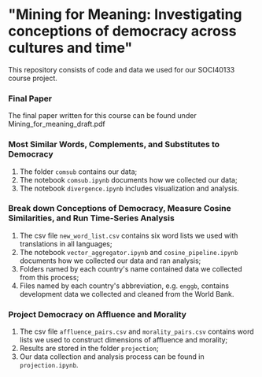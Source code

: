 # "Mining for Meaning: Investigating conceptions of democracy across cultures and time"
This repository consists of code and data we used for our SOCI40133 course project.

### Final Paper
The final paper written for this course can be found under Mining_for_meaning_draft.pdf

### Most Similar Words, Complements, and Substitutes to Democracy
1. The folder ```comsub``` contains our data;
2. The notebook ```comsub.ipynb``` documents how we collected our data; 
3. The notebook ```divergence.ipynb``` includes visualization and analysis.



### Break down Conceptions of Democracy, Measure Cosine Similarities, and Run Time-Series Analysis
1. The csv file ```new_word_list.csv``` contains six word lists we used with translations in all languages; 
2. The notebook ```vector_aggregator.ipynb``` and ```cosine_pipeline.ipynb``` documents how we collected our data and ran analysis; 
3. Folders named by each country's name contained data we collected from this process; 
4. Files named by each country's abbreviation, e.g. ```enggb```, contains development data we collected and cleaned from the World Bank.



### Project Democracy on Affluence and Morality
1. The csv file ```affluence_pairs.csv``` and ```morality_pairs.csv``` contains word lists we used to construct dimensions of affluence and morality;
2. Results are stored in the folder ```projection```; 
3. Our data collection and analysis process can be found in ```projection.ipynb```.



